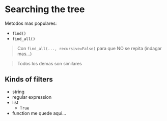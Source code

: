 # Searching the tree

Metodos mas populares: 
* `find()`
* `find_all()`

> Con `find_all(..., recursive=False)` para que NO se repita (indagar mas...) 

> Todos los demas son similares

## Kinds of filters
* string
* regular expression
* list
  * `True`
* function me quede aqui...




